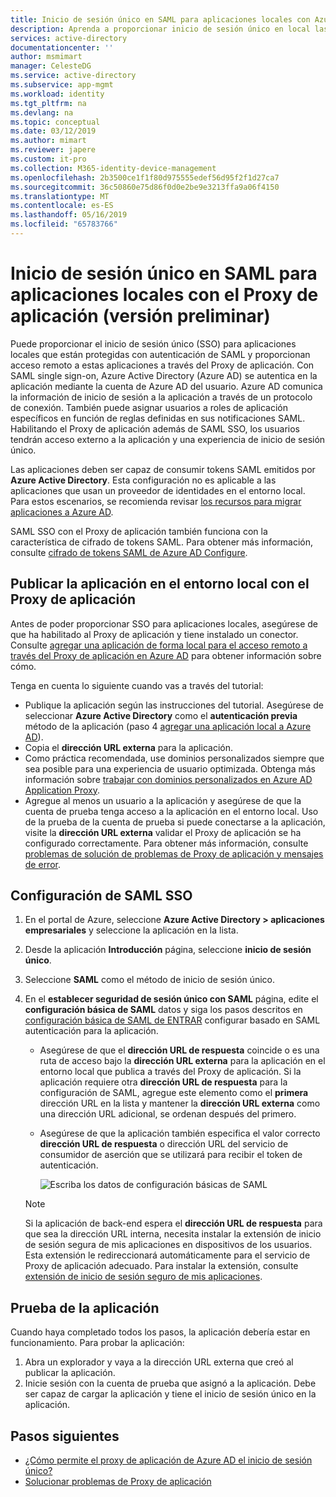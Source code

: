 ```yaml
---
title: Inicio de sesión único en SAML para aplicaciones locales con Azure Active Directory Application Proxy (versión preliminar) | Microsoft Docs
description: Aprenda a proporcionar inicio de sesión único en local las aplicaciones publican a través de Proxy de aplicación que están protegidas con autenticación de SAML.
services: active-directory
documentationcenter: ''
author: msmimart
manager: CelesteDG
ms.service: active-directory
ms.subservice: app-mgmt
ms.workload: identity
ms.tgt_pltfrm: na
ms.devlang: na
ms.topic: conceptual
ms.date: 03/12/2019
ms.author: mimart
ms.reviewer: japere
ms.custom: it-pro
ms.collection: M365-identity-device-management
ms.openlocfilehash: 2b3500ce1f1f80d975555edef56d95f2f1d27ca7
ms.sourcegitcommit: 36c50860e75d86f0d0e2be9e3213ffa9a06f4150
ms.translationtype: MT
ms.contentlocale: es-ES
ms.lasthandoff: 05/16/2019
ms.locfileid: "65783766"
---
```

# <a name="saml-single-sign-on-for-on-premises-applications-with-application-proxy-preview"></a>Inicio de sesión único en SAML para aplicaciones locales con el Proxy de aplicación (versión preliminar)

Puede proporcionar el inicio de sesión único (SSO) para aplicaciones locales que están protegidas con autenticación de SAML y proporcionan acceso remoto a estas aplicaciones a través del Proxy de aplicación. Con SAML single sign-on, Azure Active Directory (Azure AD) se autentica en la aplicación mediante la cuenta de Azure AD del usuario. Azure AD comunica la información de inicio de sesión a la aplicación a través de un protocolo de conexión. También puede asignar usuarios a roles de aplicación específicos en función de reglas definidas en sus notificaciones SAML. Habilitando el Proxy de aplicación además de SAML SSO, los usuarios tendrán acceso externo a la aplicación y una experiencia de inicio de sesión único.

Las aplicaciones deben ser capaz de consumir tokens SAML emitidos por **Azure Active Directory**. Esta configuración no es aplicable a las aplicaciones que usan un proveedor de identidades en el entorno local. Para estos escenarios, se recomienda revisar [los recursos para migrar aplicaciones a Azure AD](migration-resources.md).

SAML SSO con el Proxy de aplicación también funciona con la característica de cifrado de tokens SAML. Para obtener más información, consulte [cifrado de tokens SAML de Azure AD Configure](howto-saml-token-encryption.md).

## <a name="publish-the-on-premises-application-with-application-proxy"></a>Publicar la aplicación en el entorno local con el Proxy de aplicación

Antes de poder proporcionar SSO para aplicaciones locales, asegúrese de que ha habilitado al Proxy de aplicación y tiene instalado un conector. Consulte [agregar una aplicación de forma local para el acceso remoto a través del Proxy de aplicación en Azure AD](application-proxy-add-on-premises-application.md) para obtener información sobre cómo.

Tenga en cuenta lo siguiente cuando vas a través del tutorial:

* Publique la aplicación según las instrucciones del tutorial. Asegúrese de seleccionar **Azure Active Directory** como el **autenticación previa** método de la aplicación (paso 4 [agregar una aplicación local a Azure AD](application-proxy-add-on-premises-application.md#add-an-on-premises-app-to-azure-ad
)).
* Copia el **dirección URL externa** para la aplicación.
* Como práctica recomendada, use dominios personalizados siempre que sea posible para una experiencia de usuario optimizada. Obtenga más información sobre [trabajar con dominios personalizados en Azure AD Application Proxy](application-proxy-configure-custom-domain.md).
* Agregue al menos un usuario a la aplicación y asegúrese de que la cuenta de prueba tenga acceso a la aplicación en el entorno local. Uso de la prueba de la cuenta de prueba si puede conectarse a la aplicación, visite la **dirección URL externa** validar el Proxy de aplicación se ha configurado correctamente. Para obtener más información, consulte [problemas de solución de problemas de Proxy de aplicación y mensajes de error](application-proxy-troubleshoot.md).

## <a name="set-up-saml-sso"></a>Configuración de SAML SSO

1. En el portal de Azure, seleccione **Azure Active Directory > aplicaciones empresariales** y seleccione la aplicación en la lista.
1. Desde la aplicación **Introducción** página, seleccione **inicio de sesión único**.
1. Seleccione **SAML** como el método de inicio de sesión único.
1. En el **establecer seguridad de sesión único con SAML** página, edite el **configuración básica de SAML** datos y siga los pasos descritos en [configuración básica de SAML de ENTRAR](configure-single-sign-on-non-gallery-applications.md#saml-based-single-sign-on) configurar basado en SAML autenticación para la aplicación.

   * Asegúrese de que el **dirección URL de respuesta** coincide o es una ruta de acceso bajo la **dirección URL externa** para la aplicación en el entorno local que publica a través del Proxy de aplicación. Si la aplicación requiere otra **dirección URL de respuesta** para la configuración de SAML, agregue este elemento como el **primera** dirección URL en la lista y mantener la **dirección URL externa** como una dirección URL adicional, se ordenan después del primero.
   * Asegúrese de que la aplicación también especifica el valor correcto **dirección URL de respuesta** o dirección URL del servicio de consumidor de aserción que se utilizará para recibir el token de autenticación.

     ![Escriba los datos de configuración básicas de SAML](./media/application-proxy-configure-single-sign-on-on-premises-apps/basic-saml-configuration.png)

    > [!NOTE]
    > Si la aplicación de back-end espera el **dirección URL de respuesta** para que sea la dirección URL interna, necesita instalar la extensión de inicio de sesión segura de mis aplicaciones en dispositivos de los usuarios. Esta extensión le redireccionará automáticamente para el servicio de Proxy de aplicación adecuado. Para instalar la extensión, consulte [extensión de inicio de sesión seguro de mis aplicaciones](../user-help/my-apps-portal-end-user-access.md#download-and-install-the-my-apps-secure-sign-in-extension).

## <a name="test-your-app"></a>Prueba de la aplicación

Cuando haya completado todos los pasos, la aplicación debería estar en funcionamiento. Para probar la aplicación:

1. Abra un explorador y vaya a la dirección URL externa que creó al publicar la aplicación. 
1. Inicie sesión con la cuenta de prueba que asignó a la aplicación. Debe ser capaz de cargar la aplicación y tiene el inicio de sesión único en la aplicación.

## <a name="next-steps"></a>Pasos siguientes

- [¿Cómo permite el proxy de aplicación de Azure AD el inicio de sesión único?](application-proxy-single-sign-on.md)
- [Solucionar problemas de Proxy de aplicación](application-proxy-troubleshoot.md)
